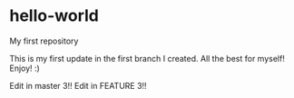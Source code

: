 # hello-world
My first repository

This is my first update in the first branch I created.
All the best for myself! Enjoy! :)

Edit in master 3!!
Edit in FEATURE 3!!
